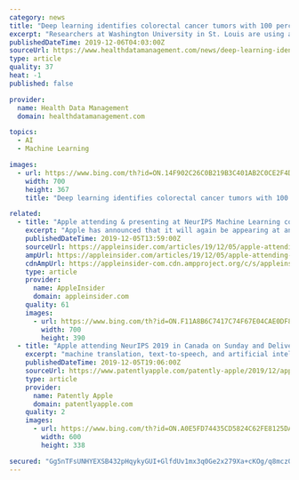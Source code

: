 ```yaml
---
category: news
title: "Deep learning identifies colorectal cancer tumors with 100 percent accuracy"
excerpt: "Researchers at Washington University in St. Louis are using an emerging medical imaging technique with deep learning to diagnose colorectal cancer in real time. In a pilot study, investigators developed a deep learning-based pattern recognition optical coherence tomography (OCT) system that automates image processing and identified tumors with ..."
publishedDateTime: 2019-12-06T04:03:00Z
sourceUrl: https://www.healthdatamanagement.com/news/deep-learning-identifies-colorectal-cancer-tumors-with-100-percent-accuracy
type: article
quality: 37
heat: -1
published: false

provider:
  name: Health Data Management
  domain: healthdatamanagement.com

topics:
  - AI
  - Machine Learning

images:
  - url: https://www.bing.com/th?id=ON.14F902C26C0B219B3C401AB2C0CE2F4D
    width: 700
    height: 367
    title: "Deep learning identifies colorectal cancer tumors with 100 percent accuracy"

related:
  - title: "Apple attending & presenting at NeurIPS Machine Learning conference"
    excerpt: "Apple has announced that it will again be appearing at and sponsoring the NeurIPS conference on Machine Learning, from December 8 to December 14. Apple's Machine Learning icon Members of Apple's product teams are to attend the Neural Information Processing Systems conference —also known as NeurIPS or sometimes NIPS - in Vancouver, Canada."
    publishedDateTime: 2019-12-05T13:59:00Z
    sourceUrl: https://appleinsider.com/articles/19/12/05/apple-attending-presenting-at-neurips-machine-learning-conference
    ampUrl: https://appleinsider.com/articles/19/12/05/apple-attending-presenting-at-neurips-machine-learning-conference/amp/
    cdnAmpUrl: https://appleinsider-com.cdn.ampproject.org/c/s/appleinsider.com/articles/19/12/05/apple-attending-presenting-at-neurips-machine-learning-conference/amp/
    type: article
    provider:
      name: AppleInsider
      domain: appleinsider.com
    quality: 61
    images:
      - url: https://www.bing.com/th?id=ON.F11A8B6C7417C74F67E04CAE0DF89809
        width: 700
        height: 390
  - title: "Apple attending NeurIPS 2019 in Canada on Sunday and Delivering a Presentation Titled 'Private Federated Learning'"
    excerpt: "machine translation, text-to-speech, and artificial intelligence, improving the lives of millions of customers every day. Apple will be making a presentation on Sunday as noted below. Abstract: Federated Learning is a new approach that is picking up steam in the machine learning community as a way to improve global models in the cloud by ..."
    publishedDateTime: 2019-12-05T19:06:00Z
    sourceUrl: https://www.patentlyapple.com/patently-apple/2019/12/apple-will-be-attending-neurips-2019-in-canada-on-sunday-and-delivering-a-presentation-titled-private-federated-learning.html
    type: article
    provider:
      name: Patently Apple
      domain: patentlyapple.com
    quality: 2
    images:
      - url: https://www.bing.com/th?id=ON.A0E5FD74435CD5824C62FE8125DA3370
        width: 600
        height: 338

secured: "Gg5nTFsUNHYEXSB432pHqykyGUI+GlfdUv1mx3q0Ge2x279Xa+cKOg/q8mcz01cu/sRnQa6K9OfgiX3dyKpPXHXp0T4yU2uJD6j083K4RscefP/XLXT1kh3dBu5whSb/3Cf+Ev91LLML5P8yaa+sOzcRb9/CEnJKgPh2uQfHFEl3xCkK+N2LZ8O1CqyJ5PiT2i7HX5AD8KgFjtIBFC639jOjH+kdweHa0YAE1wSElPJaLZ+SFx5MORA1qPfgGCjDSEu78TXkO9AXNmXebvL5lA==;Gl4GwWyJW1W/imBA4yykZA=="
---
```


